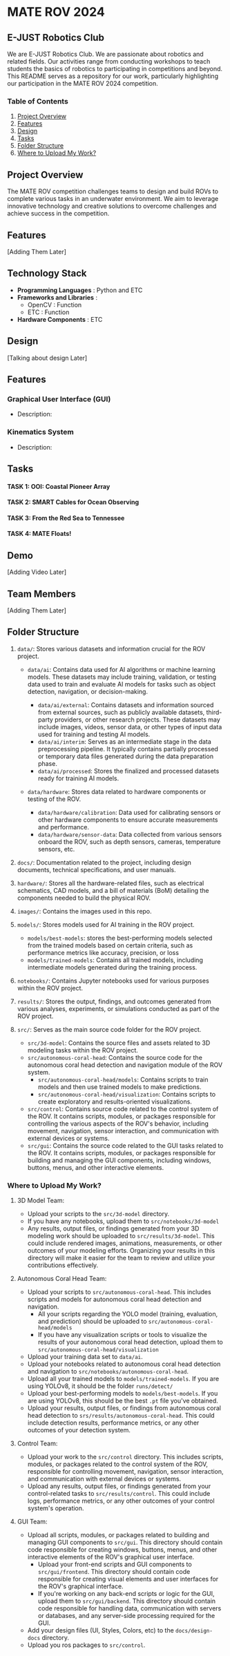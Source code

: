 # MATE ROV 2024
## E-JUST Robotics Club
We are E-JUST Robotics Club. We are passionate about robotics and related fields. Our activities range from conducting workshops to teach students the basics of robotics to participating in competitions and beyond. This README serves as a repository for our work, particularly highlighting our participation in the MATE ROV 2024 competition.

### Table of Contents
1. [Project Overview](#project-overview)
1. [Features](#features)
1. [Design](#design)
1. [Tasks](#tasks)
1. [Folder Structure](#folder-structure)
1. [Where to Upload My Work?](#where-to-upload-my-work)
   


## Project Overview
The MATE ROV competition challenges teams to design and build ROVs to complete various tasks in an underwater environment. We aim to leverage innovative technology and creative solutions to overcome challenges and achieve success in the competition.
## Features
[Adding Them Later]
## Technology Stack
- **Programming Languages** : Python and ETC
- **Frameworks and Libraries** :
  - OpenCV : Function
  - ETC : Function
- **Hardware Components** : ETC
## Design
[Talking about design Later]

## Features
### Graphical User Interface (GUI)
- Description:

### Kinematics System
- Description: 

## Tasks
#### TASK 1: OOI: Coastal Pioneer Array
#### TASK 2: SMART Cables for Ocean Observing 
#### TASK 3: From the Red Sea to Tennessee
#### TASK 4: MATE Floats!


## Demo
[Adding Video Later]
## Team Members
[Adding Them Later]

## Folder Structure
1. `data/`: Stores various datasets and information crucial for the ROV project.
   - `data/ai`: Contains data used for AI algorithms or machine learning models. These datasets may include training, validation, or testing data used to train and evaluate AI models for tasks such as object detection, navigation, or decision-making.
     - `data/ai/external`: Contains datasets and information sourced from external sources, such as publicly available datasets, third-party providers, or other research projects. These datasets may include images, videos, sensor data, or other types of input data used for training and testing AI models.
     - `data/ai/interim`: Serves as an intermediate stage in the data preprocessing pipeline. It typically contains partially processed or temporary data files generated during the data preparation phase.
     - `data/ai/processed`: Stores the finalized and processed datasets ready for training AI models.
   
   - `data/hardware`: Stores data related to hardware components or testing of the ROV.
     - `data/hardware/calibration`: Data used for calibrating sensors or other hardware components to ensure accurate measurements and performance.
     - `data/hardware/sensor-data`: Data collected from various sensors onboard the ROV, such as depth sensors, cameras, temperature sensors, etc.
1. `docs/`: Documentation related to the project, including design documents, technical specifications, and user manuals.

1. `hardware/`: Stores all the hardware-related files, such as electrical schematics, CAD models, and a bill of materials (BoM) detailing the components needed to build the physical ROV.
1. `images/`: Contains the images used in this repo.
1. `models/`: Stores models used for AI training in the ROV project.
   - `models/best-models`: stores the best-performing models selected from the trained models based on certain criteria, such as performance metrics like accuracy, precision, or loss
   - `models/trained-models`: Contains all trained models, including intermediate models generated during the training process.  

1. `notebooks/`: Contains Jupyter notebooks used for various purposes within the ROV project.
1. `results/`: Stores the output, findings, and outcomes generated from various analyses, experiments, or simulations conducted as part of the ROV project. 
1. `src/`: Serves as the main source code folder for the ROV project.
   - `src/3d-model`: Contains the source files and assets related to 3D modeling tasks within the ROV project.
   - `src/autonomous-coral-head`: Contains the source code for the autonomous coral head detection and navigation module of the ROV system.
     - `src/autonomous-coral-head/models`: Contains scripts to train models and then use trained models to make predictions.
     - `src/autonomous-coral-head/visualization`: Contains scripts to create exploratory and results-oriented visualizations.
   - `src/control`: Contains source code related to the control system of the ROV. It contains scripts, modules, or packages responsible for controlling the various aspects of the ROV's behavior, including movement, navigation, sensor interaction, and communication with external devices or systems.
   - `src/gui`: Contains the source code related to the GUI tasks related to the ROV. It contains scripts, modules, or packages responsible for building and managing the GUI components, including windows, buttons, menus, and other interactive elements.


### Where to Upload My Work?
1. 3D Model Team:
   - Upload your scripts to the `src/3d-model` directory.
   - If you have any notebooks, upload them to `src/notebooks/3d-model`
   - Any results, output files, or findings generated from your 3D modeling work should be uploaded to `src/results/3d-model`. This could include rendered images, animations, measurements, or other outcomes of your modeling efforts. Organizing your results in this directory will make it easier for the team to review and utilize your contributions effectively.

1. Autonomous Coral Head Team:
   - Upload your scripts to `src/autonomous-coral-head`. This includes scripts and models for autonomous coral head detection and navigation.
     - All your scripts regarding the YOLO model (training, evaluation, and prediction) should be uploaded to `src/autonomous-coral-head/models`
     - If you have any visualization scripts or tools to visualize the results of your autonomous coral head detection, upload them to  `src/autonomous-coral-head/visualization`
   - Upload your training data set to `data/ai`.
   - Upload your notebooks related to autonomous coral head detection and navigation to `src/notebooks/autonomous-coral-head`.
   - Upload all your trained models to `models/trained-models`. If you are using YOLOv8, it should be the folder `runs/detect/`
   - Upload your best-performing models to `models/best-models`. If you are using YOLOv8, this should be the best `.pt` file you've obtained.
   - Upload your results, output files, or findings from autonomous coral head detection to `srs/results/autonomous-coral-head`. This could include detection results, performance metrics, or any other outcomes of your detection system.

1. Control Team:
   - Upload your work to the `src/control` directory. This includes scripts, modules, or packages related to the control system of the ROV, responsible for controlling movement, navigation, sensor interaction, and communication with external devices or systems.
   - Upload any results, output files, or findings generated from your control-related tasks to `src/results/control`. This could include logs, performance metrics, or any other outcomes of your control system's operation.

1. GUI Team:
   - Upload all scripts, modules, or packages related to building and managing GUI components to `src/gui`. This directory should contain code responsible for creating windows, buttons, menus, and other interactive elements of the ROV's graphical user interface.
     - Upload your front-end scripts and GUI components to `src/gui/frontend`. This directory should contain code responsible for creating visual elements and user interfaces for the ROV's graphical interface.
     - If you're working on any back-end scripts or logic for the GUI, upload them to `src/gui/backend`. This directory should contain code responsible for handling data, communication with servers or databases, and any server-side processing required for the GUI.
   - Add your design files (UI, Styles, Colors, etc) to the `docs/design-docs` directory.
   - Upload you ros packages to `src/control`.




